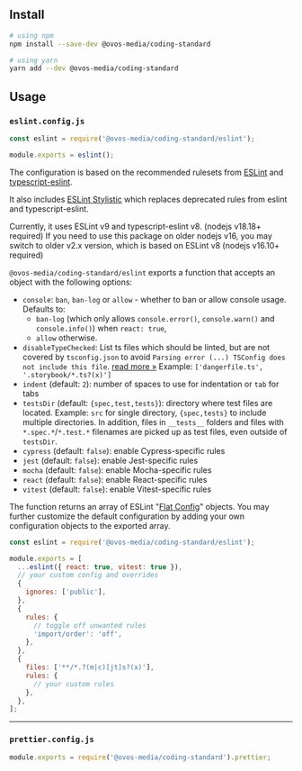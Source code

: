 ## Install

```sh
# using npm
npm install --save-dev @ovos-media/coding-standard

# using yarn
yarn add --dev @ovos-media/coding-standard
```

## Usage

### `eslint.config.js`

```js
const eslint = require('@ovos-media/coding-standard/eslint');

module.exports = eslint();
```

The configuration is based on the recommended rulesets from [ESLint](https://eslint.org/) and [typescript-eslint](https://typescript-eslint.io/).

It also includes [ESLint Stylistic](https://eslint.style/) which replaces deprecated rules from eslint and typescript-eslint.

Currently, it uses ESLint v9 and typescript-eslint v8. (nodejs v18.18+ required)
If you need to use this package on older nodejs v16, you may switch to older v2.x version, which is based on ESLint v8 (nodejs v16.10+ required)


`@ovos-media/coding-standard/eslint` exports a function that accepts an object with the following options:

- `console`: `ban`, `ban-log` or `allow` - whether to ban or allow console usage. Defaults to:
  - `ban-log` (which only allows `console.error()`, `console.warn()` and `console.info()`) when `react: true`,
  - `allow` otherwise.
- `disableTypeChecked`: List ts files which should be linted, but are not covered by `tsconfig.json`
  to avoid `Parsing error (...) TSConfig does not include this file`. [read more &raquo;](https://typescript-eslint.io/linting/troubleshooting/#i-get-errors-telling-me-eslint-was-configured-to-run--however-that-tsconfig-does-not--none-of-those-tsconfigs-include-this-file)
  Example: `['dangerfile.ts', '.storybook/*.ts?(x)']`
- `indent` (default: `2`): number of spaces to use for indentation or `tab` for tabs
- `testsDir` (default: `{spec,test,tests}`): directory where test files are located.
  Example: `src` for single directory, `{spec,tests}` to include multiple directories.
  In addition, files in `__tests__` folders and files with `*.spec.*`/`*.test.*` filenames are picked up as test files, even outside of `testsDir`.
- `cypress` (default: `false`): enable Cypress-specific rules
- `jest` (default: `false`): enable Jest-specific rules
- `mocha` (default: `false`): enable Mocha-specific rules
- `react` (default: `false`): enable React-specific rules
- `vitest` (default: `false`): enable Vitest-specific rules

The function returns an array of ESLint "[Flat Config](https://eslint.org/docs/v8.x/use/configure/configuration-files-new)" objects.
You may further customize the default configuration by adding your own configuration objects to the exported array.

```js
const eslint = require('@ovos-media/coding-standard/eslint');

module.exports = [
  ...eslint({ react: true, vitest: true }),
  // your custom config and overrides
  {
    ignores: ['public'],
  },
  {
    rules: {
      // toggle off unwanted rules
      'import/order': 'off',
    },
  },
  {
    files: ['**/*.?(m|c)[jt]s?(x)'],
    rules: {
      // your custom rules
    },
  },
];
```

---

### `prettier.config.js`

```js
module.exports = require('@ovos-media/coding-standard').prettier;
```

